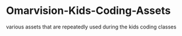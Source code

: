 # Omarvision-Kids-Coding-Assets
various assets that are repeatedly used during the kids coding classes
